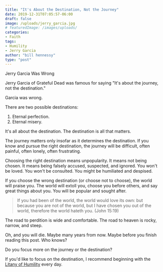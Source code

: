 ```yaml
---
title: "It's About the Destination, Not the Journey"
date: 2019-12-31T07:05:57-06:00
draft: false
image: /uploads/jerry_garcia.jpg
# featuredImage: /images/uploads/
categories:
- Faith
tags:
- Humility
- Jerry Garcia
author: "bill hennessy"
type: "post"
---
```


Jerry Garcia Was Wrong

Jerry Garcia of Grateful Dead was famous for saying "It's about the journey, not the destination." 

Garcia was wrong. 

There are two possible destinations: 

1. Eternal perfection.
2. Eternal misery. 

It's all about the destination. The destination is all that matters. 

The journey matters only insofar as it determines the destination. If you know and pursue the right destination, the journey will be difficult, often painful, often lonely, often frustrating. 

Choosing the right destination means unpopularity. It means not being chosen. It means being falsely accused, suspected, and ignored. You won't be loved. You won't be consulted. You might be humiliated and despised.

If you choose the wrong destination (or choose not to choose), the world will praise you. The world will extoll you, choose you before others, and say great things about you. You will be popular and sought after.

> If you had been of the world, the world would love its own: but because you are not of the world, but I have chosen you out of the world, therefore the world hateth you. (John 15:19)

The road to perdition is wide and comfortable. The road to heaven is rocky, narrow, and steep. 

Oh, and you will die. Maybe many years from now. Maybe before you finish reading this post. Who knows?

Do you focus more on the journey or the destination? 

If you'd like to focus on the destination, I recommend beginning with the [Litany of Humility](https://www.ewtn.com/catholicism/devotions/litany-of-humility-245) every day.

